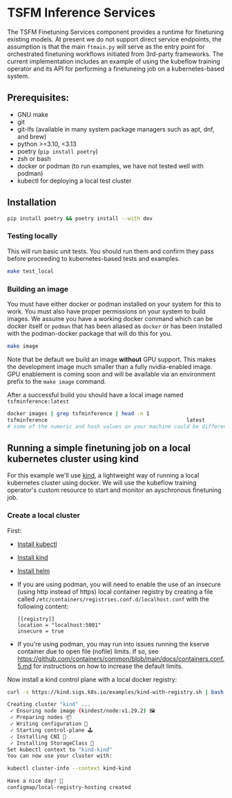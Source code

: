 # TSFM Inference Services

The TSFM Finetuning Services component provides a runtime for finetuning existing models.
At present we do not support direct service endpoints, the assumption is that
the main `ftmain.py` will serve as the entry point for orchestrated finetuning
workflows initiated from 3rd-party frameworks. The current implementation includes
an example of using the kubeflow training operator and its API for performing
a finetuneing job on a kubernetes-based system.

## Prerequisites:

* GNU make
* git
* git-lfs (available in many system package managers such as apt, dnf, and brew)
* python >=3.10, <3.13
* poetry (`pip install poetry`)
* zsh or bash
* docker or podman (to run examples, we have not tested well with podman)
* kubectl for deploying a local test cluster

## Installation

```sh
pip install poetry && poetry install --with dev
```

### Testing locally

This will run basic unit tests. You should run them and confirm they pass before
proceeding to kubernetes-based tests and examples.


```sh
make test_local
```

### Building an image

You must have either docker or podman installed on your system for this to
work. You must also have proper permissions on your system to build images. We assume you have a working docker command which can be docker itself 
or `podman` that has been aliased as `docker` or has been installed with the podman-docker package that will do this for you.

```bash
make image
```

Note that be default we build an image **without** GPU support. This makes the development image much smaller
than a fully nvidia-enabled image. GPU enablement is coming soon and will be available via an environment
prefix to the `make image` command.

After a successful build you should have a local image named 
`tsfminference:latest`

```sh
docker images | grep tsfminference | head -n 1
tsfminference                                             latest               df592dcb0533   46 seconds ago      1.49GB
# some of the numeric and hash values on your machine could be different
```

## Running a simple finetuning job on a local kubernetes cluster using kind

For this example we'll use [kind](https://kind.sigs.k8s.io/docs/user/quick-start/),
a lightweight way of running a local kubernetes cluster using docker. We will
use the kubeflow training operator's custom resource to start 
and monitor an ayschronous finetuning job.

### Create a local cluster

First:

* [Install kubectl](https://kubernetes.io/docs/tasks/tools/)
* [Install kind](https://kind.sigs.k8s.io/docs/user/quick-start/#installation)
* [Install helm](https://helm.sh/docs/intro/install/)
* If you are using podman, you will need to enable the use of an insecure (using http instead of https)
local container registry by creating a file called `/etc/containers/registries.conf.d/localhost.conf` 
with the following content:

  ```
  [[registry]]
  location = "localhost:5001"
  insecure = true
  ```
* If you're using podman, you may run into issues running the kserve container due to 
open file (nofile) limits. If so, 
see https://github.com/containers/common/blob/main/docs/containers.conf.5.md
for instructions on how to increase the default limits.

Now install a kind control plane with a local docker registry:

```bash
curl -s https://kind.sigs.k8s.io/examples/kind-with-registry.sh | bash

Creating cluster "kind" ...
 ✓ Ensuring node image (kindest/node:v1.29.2) 🖼
 ✓ Preparing nodes 📦  
 ✓ Writing configuration 📜 
 ✓ Starting control-plane 🕹️ 
 ✓ Installing CNI 🔌 
 ✓ Installing StorageClass 💾 
Set kubectl context to "kind-kind"
You can now use your cluster with:

kubectl cluster-info --context kind-kind

Have a nice day! 👋
configmap/local-registry-hosting created
```

